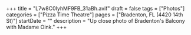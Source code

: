 +++
title = "L7w8C0IyhMF9FB_31aBh.avif"
draft = false
tags = ["Photos"]
categories = ["Pizza Time Theatre"]
pages = ["Bradenton, FL (4420 14th St)"]
startDate = ""
description = "Up close photo of Bradenton's Balcony with Madame Oink."
+++
